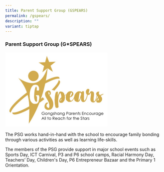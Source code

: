 ```yaml
---
title: Parent Support Group (GSPEARS)
permalink: /gspears/
description: ""
variant: tiptap
---
```

### **Parent Support Group (G*SPEARS)**
<img src="/images/psg.jpg" style="width:65%">

The PSG works hand-in-hand with the school to encourage family bonding through various activities as well as learning life-skills.

The members of the PSG provide support in major school events such as Sports Day, ICT Carnival, P3 and P6 school camps, Racial Harmony Day, Teachers’ Day, Children's Day, P6 Entrepreneur Bazaar and the Primary 1 Orientation.
